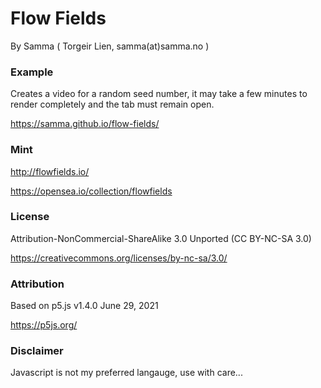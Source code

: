# Flow Fields
By Samma ( Torgeir Lien, samma(at)samma.no )

### Example

Creates a video for a random seed number, it may take a few minutes to render completely and the tab must remain open.

https://samma.github.io/flow-fields/

### Mint

http://flowfields.io/

https://opensea.io/collection/flowfields

### License 

Attribution-NonCommercial-ShareAlike 3.0 Unported (CC BY-NC-SA 3.0) 

https://creativecommons.org/licenses/by-nc-sa/3.0/

### Attribution

Based on p5.js v1.4.0 June 29, 2021

https://p5js.org/

### Disclaimer

Javascript is not my preferred langauge, use with care... 
